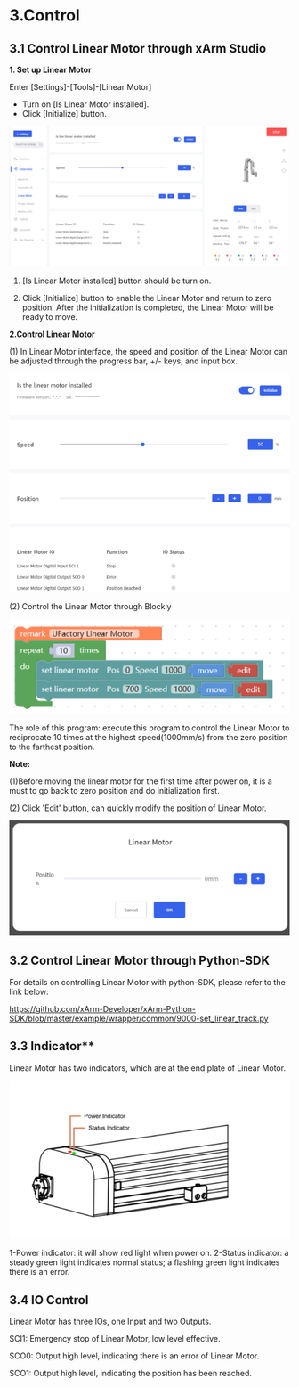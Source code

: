 # 3.Control
 
## 3.1 Control Linear Motor through xArm Studio

**1. Set up Linear Motor**

Enter [Settings]-[Tools]-[Linear Motor]

- Turn on [Is Linear Motor installed].
- Click [Initialize] button.

![](assets/img_10.png)

1. [Is Linear Motor installed] button should be turn on.

2. Click [Initialize] button to enable the Linear Motor and return to zero position. After the initialization is completed, the Linear Motor will be ready to move.

**2.Control Linear Motor**

(1) In Linear Motor interface, the speed and position of the Linear Motor can be adjusted through the progress bar, +/- keys, and input box\.

![](assets/img_11.png)

(2) Control the Linear Motor through Blockly

![](assets/img_12.png)


The role of this program: execute this program to control the Linear Motor to reciprocate 10 times at the highest speed(1000mm/s) from the zero position to the farthest position.

**Note:**

(1)Before moving the linear motor for the first time after power on, it is a must to go back to zero position and do initialization first.

(2) Click 'Edit' button, can quickly modify the position of Linear Motor.

![](assets/img_13.png)



## 3.2 Control Linear Motor through Python-SDK

For details on controlling Linear Motor with python-SDK, please refer to the link below:

https://github.com/xArm-Developer/xArm-Python-SDK/blob/master/example/wrapper/common/9000-set_linear_track.py

## 3.3 Indicator**
Linear Motor has two indicators, which are at the end plate of Linear Motor.

![](assets/img_14.png)



1-Power indicator: it will show red light when power on.
2-Status indicator: a steady green light indicates normal status; a flashing green light indicates there is an error.


## 3.4 IO Control

Linear Motor has three IOs, one Input and two Outputs.

SCI1: Emergency stop of Linear Motor, low level effective.

SCO0: Output high level, indicating there is an error of Linear Motor.

SCO1: Output high level, indicating the position has been reached.

